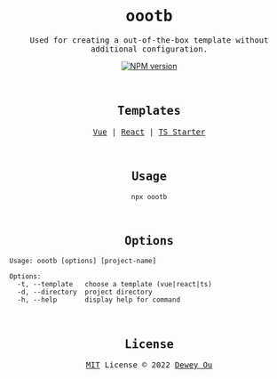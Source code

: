 <h1 align="center"><samp>oootb</samp></h1>

<p align="center">
  <samp>Used for creating a out-of-the-box template without additional configuration.</samp>
</p>

<p align="center">
<a href="https://www.npmjs.com/package/oootb"><img src="https://img.shields.io/npm/v/oootb?label=" alt="NPM version"></a></p>

<br>

<h2 align="center"><samp>Templates</samp></h2>

<p align="center">
  <samp> <a href="https://github.com/ouduidui/oootb/tree/master/templates/vue">Vue</a> | <a href="https://github.com/ouduidui/oootb/tree/master/templates/react">React</a> | <a href="https://github.com/ouduidui/oootb/tree/master/templates/ts">TS Starter</a>
</p>

<br>

<h2 align="center"><samp>Usage</samp></h2>

<p align="center">
  <code>npx oootb</code>
</p>

<br>

<h2 align="center"><samp>Options</samp></h2>

```
Usage: oootb [options] [project-name]

Options:
  -t, --template   choose a template (vue|react|ts)
  -d, --directory  project directory
  -h, --help       display help for command
```

<br>

<h2 align="center"><samp>License</samp></h2>

<p align="center">
  <samp><a href="./LICENSE">MIT</a> License © 2022 <a href="https://github.com/ouduidui">Dewey Ou</a></samp>
</p>